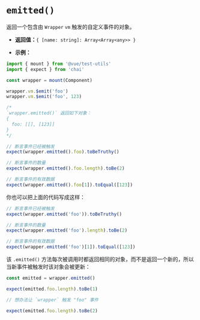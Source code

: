 # `emitted()`

返回一个包含由 `Wrapper` `vm` 触发的自定义事件的对象。

- **返回值：**`{ [name: string]: Array<Array<any>> }`

- **示例：**

```js
import { mount } from '@vue/test-utils'
import { expect } from 'chai'

const wrapper = mount(Component)

wrapper.vm.$emit('foo')
wrapper.vm.$emit('foo', 123)

/*
`wrapper.emitted()` 返回如下对象：
{
  foo: [[], [123]]
}
*/

// 断言事件已经被触发
expect(wrapper.emitted().foo).toBeTruthy()

// 断言事件的数量
expect(wrapper.emitted().foo.length).toBe(2)

// 断言事件的有效数据
expect(wrapper.emitted().foo[1]).toEqual([123])
```

你也可以把上面的代码写成这样：

```js
// 断言事件已经被触发
expect(wrapper.emitted('foo')).toBeTruthy()

// 断言事件的数量
expect(wrapper.emitted('foo').length).toBe(2)

// 断言事件的有效数据
expect(wrapper.emitted('foo')[1]).toEqual([123])
```

该 `.emitted()` 方法每次被调用时都返回相同的对象，而不是返回一个新的，所以当新事件被触发时该对象会被更新：

```js
const emitted = wrapper.emitted()

expect(emitted.foo.length).toBe(1)

// 想办法让 `wrapper` 触发 "foo" 事件

expect(emitted.foo.length).toBe(2)
```
